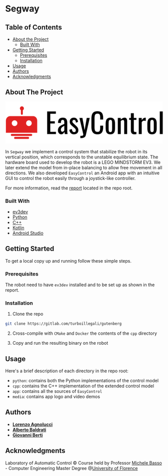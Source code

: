 # Segway

## Table of Contents

* [About the Project](#about-the-project)
  * [Built With](#built-with)
* [Getting Started](#getting-started)
  * [Prerequisites](#prerequisites)
  * [Installation](#installation)
* [Usage](#usage)
* [Authors](#authors)
* [Acknowledgments](#acknowledgments)


## About The Project

![EasyControl logo](media/logo_large.png)


In ```Segway``` we implement a control system that stabilize the robot in its
vertical position, which corresponds to the unstable equilibrium state. The
hardware board used to develop the robot is a LEGO MINDSTORM EV3. We later
extend the model from in-place balancing to allow free movement in all
directions. We also developed ```EasyControl``` an Android app with an intuitive
GUI to control the robot easily through a joystick-like controller.

For more information, read the [report](Segway_report.pdf) located in the repo
root.

### Built With

* [ev3dev](https://www.ev3dev.org/)
* [Python](https://www.python.org/)
* [C++](https://www.cplusplus.com/)
* [Kotlin](https://kotlinlang.org/)
* [Android Studio](https://developer.android.com/studio/intro)



## Getting Started

To get a local copy up and running follow these simple steps.

### Prerequisites

The robot need to have ```ev3dev``` installed and to be set up as shown in the
report.

### Installation
 
1. Clone the repo
```sh
git clone https://gitlab.com/turboillegali/gutenberg
```
2. Cross-compile with ```CMake``` and ```Docker``` the contents of the ```cpp```
directory

3. Copy and run the resulting binary on the robot


## Usage

Here's a brief description of each directory in the repo root:

* ```python```: contains both the Python implementations of the control model
* ```cpp```: contains the C++ implementation of the extended control model
* ```app```: contains all the sources of ```EasyControl```
* ```media```: contains app logo and video demos


## Authors

* [**Lorenzo Agnolucci**](https://github.com/LorenzoAgnolucci)
* [**Alberto Baldrati**](https://github.com/ABaldrati)
* [**Giovanni Berti**](https://github.com/giovanniberti)


## Acknowledgments
Laboratory of Automatic Control © Course held by Professor [Michele Basso](https://scholar.google.it/citations?user=wa14fi0AAAAJ&hl=it) - Computer Engineering Master Degree @[University of Florence](https://www.unifi.it/changelang-eng.html)
